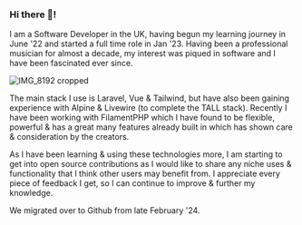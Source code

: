 ### Hi there 👋!

I am a Software Developer in the UK, having begun my learning journey in June '22 and started a full time role in Jan '23. 
Having been a professional musician for almost a decade, my interest was piqued in software and I have been fascinated ever since.

![IMG_8192 cropped](https://user-images.githubusercontent.com/108416207/190125328-733b0b46-6a18-41e6-b28f-eacda4a86bfc.jpeg)

The main stack I use is Laravel, Vue & Tailwind, but have also been gaining experience with Alpine & Livewire (to complete the TALL stack). Recently I have been working with FilamentPHP which I have found to be flexible, powerful & has a great many features already built in which has shown care & consideration by the creators.

As I have been learning & using these technologies more, I am starting to get into open source contributions as I would like to share any niche uses & functionality that I think other users may benefit from. I appreciate every piece of feedback I get, so I can continue to improve & further my knowledge.

We migrated over to Github from late February '24.

<!--
**JustMetalCake/JustMetalCake** is a ✨ _special_ ✨ repository because its `README.md` (this file) appears on your GitHub profile.

Here are some ideas to get you started:

- 🔭 I’m currently working on ...
- 🌱 I’m currently learning ...
- 👯 I’m looking to collaborate on ...
- 🤔 I’m looking for help with ...
- 💬 Ask me about ...
- 📫 How to reach me: ...
- 😄 Pronouns: ...
- ⚡ Fun fact: ...
-->

